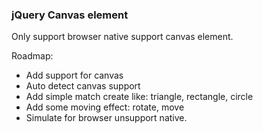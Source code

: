 ### jQuery Canvas element
Only support browser native support canvas element.

Roadmap:

- Add support for canvas
- Auto detect canvas support
- Add simple match create like: triangle, rectangle, circle
- Add some moving effect: rotate, move
- Simulate for browser unsupport native.